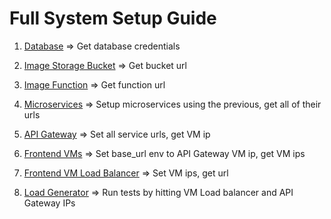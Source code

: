 # Full System Setup Guide

1. [Database](./backend/database/setup-cloud-sql.md) => Get database credentials

2. [Image Storage Bucket](./backend/image-storage-bucket/setup-image-storage-bucket.md) => Get bucket url

3. [Image Function](./backend/image-function/setup-image-function.md) => Get function url

4. [Microservices](./backend/microservices/setup-microservices.md) => Setup microservices using the previous, get all of their urls

5. [API Gateway](./backend/api-gateway/setup-api-gateway.md) => Set all service urls, get VM ip

6. [Frontend VMs](./frontend/frontend-vm/setup-frontend-vm.md) => Set base_url env to API Gateway VM ip, get VM ips

7. [Frontend VM Load Balancer](./frontend/frontend-vm-load-balancer/setup-frontend-vm-load-balancer.md) => Set VM ips, get url

8. [Load Generator](./load-generator/setup-load-generator.md) => Run tests by hitting VM Load balancer and API Gateway IPs

